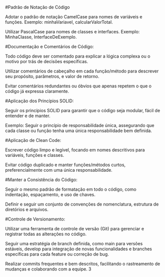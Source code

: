 #Padrão de Notação de Código 

Adotar o padrão de notação CamelCase para nomes de variáveis e funções. Exemplo: minhaVariavel, calcularValorTotal. 

Utilizar PascalCase para nomes de classes e interfaces. Exemplo: MinhaClasse, InterfaceDeExemplo. 

  

#Documentação e Comentários de Código: 

Todo código deve ser comentado para explicar a lógica complexa ou o motivo por trás de decisões específicas. 

Utilizar comentários de cabeçalho em cada função/método para descrever seu propósito, parâmetros, e valor de retorno. 

Evitar comentários redundantes ou óbvios que apenas repetem o que o código já expressa claramente. 

  

#Aplicação dos Princípios SOLID: 

Seguir os princípios SOLID para garantir que o código seja modular, fácil de entender e de manter. 

Exemplo: Seguir o princípio de responsabilidade única, assegurando que cada classe ou função tenha uma única responsabilidade bem definida. 

  

#Aplicação de Clean Code: 

Escrever código limpo e legível, focando em nomes descritivos para variáveis, funções e classes. 

Evitar código duplicado e manter funções/métodos curtos, preferencialmente com uma única responsabilidade. 

  

#Manter a Consistência do Código: 

Seguir o mesmo padrão de formatação em todo o código, como indentação, espaçamento, e uso de chaves. 

Definir e seguir um conjunto de convenções de nomenclatura, estrutura de diretórios e arquivos. 

  

#Controle de Versionamento: 

Utilizar uma ferramenta de controle de versão (Git) para gerenciar e registrar todas as alterações no código. 

Seguir uma estratégia de branch definida, como main para versões estáveis, develop para integração de novas funcionalidades e branches específicas para cada feature ou correção de bug. 

Realizar commits frequentes e bem descritos, facilitando o rastreamento de mudanças e colaborando com a equipe. 3